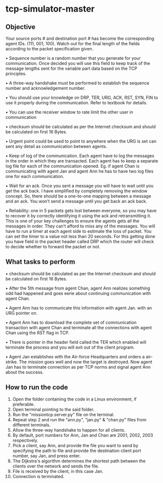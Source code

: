 # tcp-simulator-master

Objective
---------
Your source ports # and destination port # has become the corresponding agent IDs. (111, 001, 100). Watch out for the final length of the fields according to the packet specification given. 

  •	Sequence number is a random number that you generate for your communication. Once decided you will use this field to keep track of the message lengths sent for the variable part data based on the TCP principles. 

  •	A three-way handshake must be performed to establish the sequence number and acknowledgement number. 

  •	You should use your knowledge on DRP, TER, URG, ACK, RST, SYN, FIN to use it properly during the communication. Refer to textbook for details. 

  •	You can use the receiver window to rate limit the other user in communication 

  •	checksum should be calculated as per the Internet checksum and should be calculated on first 16 Bytes. 

  •	Urgent point could be used to point to anywhere when the URG is set can sent any detail as communication between agents. 

  •	Keep of log of the communication. Each agent have to log the messages in the order in which they are transacted. Each agent has to keep a separate log file for each of the communication opened. Eg. if agent Chan is communicating with agent Jan and agent Ann he has to have two log files one for each communication. 

  •	Wait for an ack. Once you sent a message you will have to wait until you get the ack back. I have simplified by completely removing the window concept. So, there should be a one-to-one mapping between a message and an ack. You won’t send a message until you get back an ack back. 

  •	Reliability: one in 5 packets gets lost between everyone, so you may have to recover it by correctly identifying it using the ack and retransmitting it. This is one of your key challenges to ensure the agents gets all the messages in order. They can’t afford to miss any of the messages. You will have to run a timer at each agent side to estimate the loss of packet. You can set the timer to a value not less than 20 seconds. For this getting done you have field in the packet header called DRP which the router will check to decide whether to forward the packet or not. 


What tasks to perform
---------------------
  • checksum should be calculated as per the Internet checksum and should be calculated on first 16 Bytes.

  • After the 5th message from agent Chan, agent Ann realizes something odd had happened and goes eerie about continuing communication with agent Chan.

  • Agent Ann has to communicate this information with agent Jan. with an URG pointer on.

  • Agent Ann has to download the complete set of communication transaction with agent Chan and terminate all the connections with agent Chan using the RST flag in TCP.

  • There is pointer in the header field called the TER which enabled will terminate the process and you will exit out of the client program.

  • Agent Jan establishes with the Air-force Headquarters and orders a air-strike. The mission goes well and now the target is destroyed. Now agent Jan has to terminate connection as per TCP norms and signal agent Ann about the success.


How to run the code
--------------------

1.	Open the folder containing the code in a Linux environment, if preferable.
2.	Open terminal pointing to the said folder. 
3.	Run the "missiontcp.server.py" file on the terminal.
4.	Repeat step 2 and run the "ann.py", "jan.py" & "chan.py" files from different terminals.
5.	Allow the three-way handshake to happen for all clients.
6.	By default, port numbers for Ann, Jan and Chan are 2001, 2002, 2003 respectively.
7.	Pick a client, say Ann, and provide the file you want to send by specifying the path to file and provide the destination client port number, say Jan, and press enter.
8.	The Dijkstra's algorithm determines the shortest path between the clients over the network and sends the file.
9.	File is received by the client, in this case Jan.
10.	Connection is terminated.



